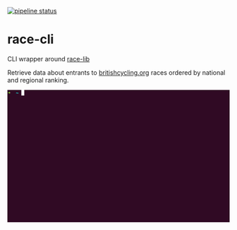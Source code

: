 [![pipeline status](https://gitlab.com/mrloop/race-cli/badges/master/pipeline.svg)](https://gitlab.com/mrloop/race-cli/commits/master)

# race-cli

CLI wrapper around [race-lib](https://gitlab.com/mrloop/race-lib)

Retrieve data about entrants to [britishcycling.org](https://www.britishcycling.org.uk/events/results?keywords=&show=all) races ordered by national and regional ranking.

![cli interaction](cli.gif)


